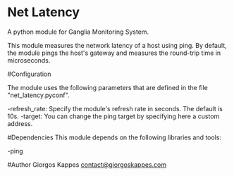 Net Latency
===========
A python module for Ganglia Monitoring System.

This module measures the network latency of a host using ping. By default, the module pings the host's gateway and measures the round-trip time in microseconds.

#Configuration

The module uses the following parameters that are defined in the file "net_latency.pyconf".

-refresh_rate: Specify the module's refresh rate in seconds. The default is 10s.
-target: You can change the ping target by specifying here a custom address.

#Dependencies
This module depends on the following libraries and tools:

-ping

#Author
Giorgos Kappes <contact@giorgoskappes.com>
